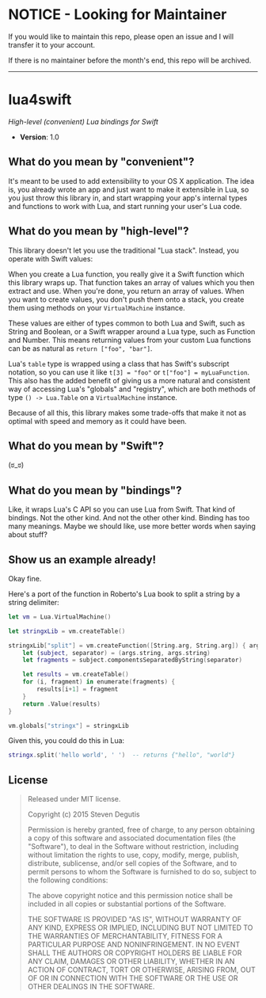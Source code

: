# NOTICE - Looking for Maintainer

If you would like to maintain this repo, please open an issue and I will transfer it to your account.

If there is no maintainer before the month's end, this repo will be archived.

---

# lua4swift

*High-level (convenient) Lua bindings for Swift*

* **Version**: 1.0

## What do you mean by "convenient"?

It's meant to be used to add extensibility to your OS X application. The idea is, you already wrote an app and just want to make it extensible in Lua, so you just throw this library in, and start wrapping your app's internal types and functions to work with Lua, and start running your user's Lua code.

## What do you mean by "high-level"?

This library doesn't let you use the traditional "Lua stack". Instead, you operate with Swift values:

When you create a Lua function, you really give it a Swift function which this library wraps up. That function takes an array of values which you then extract and use. When you're done, you return an array of values. When you want to create values, you don't push them onto a stack, you create them using methods on your `VirtualMachine` instance.

These values are either of types common to both Lua and Swift, such as String and Boolean, or a Swift wrapper around a Lua type, such as Function and Number. This means returning values from your custom Lua functions can be as natural as `return ["foo", "bar"]`.

Lua's `table` type is wrapped using a class that has Swift's subscript notation, so you can use it like `t[3] = "foo"` or `t["foo"] = myLuaFunction`. This also has the added benefit of giving us a more natural and consistent way of accessing Lua's "globals" and "registry", which are both methods of type `() -> Lua.Table` on a `VirtualMachine` instance.

Because of all this, this library makes some trade-offs that make it not as optimal with speed and memory as it could have been.

## What do you mean by "Swift"?

(ಠ_ಠ)

## What do you mean by "bindings"?

Like, it wraps Lua's C API so you can use Lua from Swift. That kind of bindings. Not the other kind. And not the other other kind. Binding has too many meanings. Maybe we should like, use more better words when saying about stuff?

## Show us an example already!

Okay fine.

Here's a port of the function in Roberto's Lua book to split a string by a string delimiter:

~~~swift
let vm = Lua.VirtualMachine()

let stringxLib = vm.createTable()

stringxLib["split"] = vm.createFunction([String.arg, String.arg]) { args in
    let (subject, separator) = (args.string, args.string)
    let fragments = subject.componentsSeparatedByString(separator)

    let results = vm.createTable()
    for (i, fragment) in enumerate(fragments) {
        results[i+1] = fragment
    }
    return .Value(results)
}

vm.globals["stringx"] = stringxLib
~~~

Given this, you could do this in Lua:

~~~lua
stringx.split('hello world', ' ')  -- returns {"hello", "world"}
~~~

## License

> Released under MIT license.
>
> Copyright (c) 2015 Steven Degutis
>
> Permission is hereby granted, free of charge, to any person obtaining a copy
> of this software and associated documentation files (the "Software"), to deal
> in the Software without restriction, including without limitation the rights
> to use, copy, modify, merge, publish, distribute, sublicense, and/or sell
> copies of the Software, and to permit persons to whom the Software is
> furnished to do so, subject to the following conditions:
>
> The above copyright notice and this permission notice shall be included in
> all copies or substantial portions of the Software.
>
> THE SOFTWARE IS PROVIDED "AS IS", WITHOUT WARRANTY OF ANY KIND, EXPRESS OR
> IMPLIED, INCLUDING BUT NOT LIMITED TO THE WARRANTIES OF MERCHANTABILITY,
> FITNESS FOR A PARTICULAR PURPOSE AND NONINFRINGEMENT. IN NO EVENT SHALL THE
> AUTHORS OR COPYRIGHT HOLDERS BE LIABLE FOR ANY CLAIM, DAMAGES OR OTHER
> LIABILITY, WHETHER IN AN ACTION OF CONTRACT, TORT OR OTHERWISE, ARISING FROM,
> OUT OF OR IN CONNECTION WITH THE SOFTWARE OR THE USE OR OTHER DEALINGS IN
> THE SOFTWARE.
